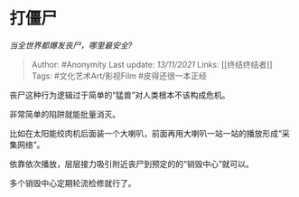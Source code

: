# 打僵尸
*当全世界都爆发丧尸，哪里最安全?*

> Author: #Anonymity
Last update: *13/11/2021* 
Links: [[终结终结者]]
Tags:   #文化艺术Art/影视Film #皮得还很一本正经 

 
丧尸这种行为逻辑过于简单的“猛兽”对人类根本不该构成危机。

非常简单的陷阱就能批量消灭。

比如在太阳能绞肉机后面装一个大喇叭，前面再用大喇叭一站一站的播放形成“采集网络”。

依靠依次播放，层层接力吸引附近丧尸到预定的的“销毁中心”就可以。

多个销毁中心定期轮流检修就行了。



